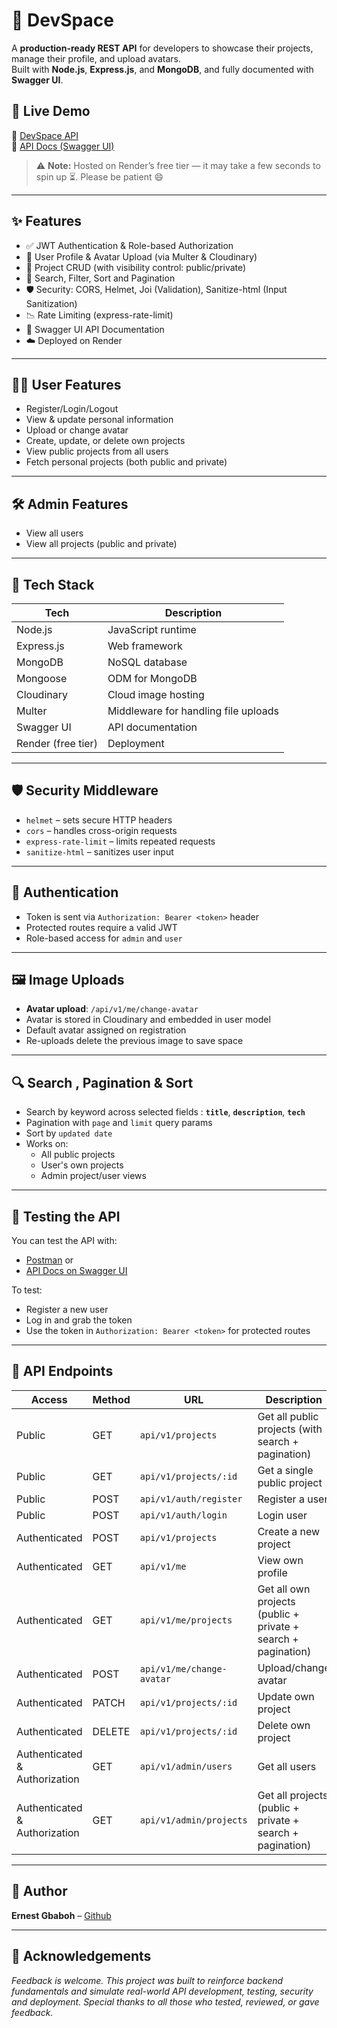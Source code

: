 # 💼 DevSpace
A **production-ready REST API** for developers to showcase their projects, manage their profile, and upload avatars.  
Built with **Node.js**, **Express.js**, and **MongoDB**, and fully documented with **Swagger UI**.

## 🚀 Live Demo
🔗 [DevSpace API](https://devspace-jhys.onrender.com)  
📘 [API Docs (Swagger UI)](https://devspace-jhys.onrender.com/api-docs)

> ⚠️ **Note:** Hosted on Render’s free tier — it may take a few seconds to spin up ⏳. Please be patient 😄

---


## ✨ Features

- ✅ JWT Authentication & Role-based Authorization
- 👤 User Profile & Avatar Upload (via Multer & Cloudinary)
- 📁 Project CRUD (with visibility control: public/private)
- 🔎 Search, Filter, Sort and Pagination
- 🛡️ Security: CORS, Helmet, Joi (Validation), Sanitize-html (Input Sanitization)
- 📉 Rate Limiting (express-rate-limit)
- 📜 Swagger UI API Documentation
- ☁️ Deployed on Render

---

## 🧑‍💻 User Features

- Register/Login/Logout
- View & update personal information
- Upload or change avatar
- Create, update, or delete own projects
- View public projects from all users
- Fetch personal projects (both public and private)

---


## 🛠️ Admin Features

- View all users
- View all projects (public and private)

[//]: # (- Future: Soft-delete & Restore capabilities)

---


## 🧰 Tech Stack

[//]: # (- **Backend**: `Node.js`, `Express.js`)

[//]: # (- **Database**: `MongoDB`)

| Tech               | Description                          |
|--------------------|--------------------------------------|
| Node.js            | JavaScript runtime                   |
| Express.js         | Web framework                        |
| MongoDB            | NoSQL database                       |
| Mongoose           | ODM for MongoDB                      |
| Cloudinary         | Cloud image hosting                  |
| Multer             | Middleware for handling file uploads |
| Swagger UI         | API documentation                    |
| Render (free tier) | Deployment                           |

---


## 🛡️ Security Middleware

- `helmet` – sets secure HTTP headers  
- `cors` – handles cross-origin requests  
- `express-rate-limit` – limits repeated requests  
- `sanitize-html` – sanitizes user input  

---

## 🔐 Authentication

- Token is sent via `Authorization: Bearer <token>` header
- Protected routes require a valid JWT
- Role-based access for `admin` and `user`

---

## 🖼️ Image Uploads

- **Avatar upload**: `/api/v1/me/change-avatar`
- Avatar is stored in Cloudinary and embedded in user model
- Default avatar assigned on registration
- Re-uploads delete the previous image to save space

---

## 🔍 Search , Pagination & Sort

- Search by keyword across selected fields : **`title`**, **`description`**,  **`tech`**
- Pagination with `page` and `limit` query params
- Sort by `updated date`
- Works on:
  - All public projects
  - User's own projects
  - Admin project/user views

---

## 🧪 Testing the API

You can test the API with:

- [Postman](https://www.postman.com/) or
- [API Docs on Swagger UI](https://devspace-jhys.onrender.com/api-docs)

To test:

- Register a new user
- Log in and grab the token
- Use the token in `Authorization: Bearer <token>` for protected routes

---

## 🧩 API Endpoints
| Access                        | Method | URL                       | Description                                                   |
|-------------------------------|--------|---------------------------|---------------------------------------------------------------|
| Public                        | GET    | `api/v1/projects`         | Get all public projects (with search + pagination)            |
| Public                        | GET    | `api/v1/projects/:id`     | Get a single public project                                   |
| Public                        | POST   | `api/v1/auth/register`    | Register a user                                               |
| Public                        | POST   | `api/v1/auth/login`       | Login user                                                    |
| Authenticated                 | POST   | `api/v1/projects`         | Create a new project                                          |
| Authenticated                 | GET    | `api/v1/me`               | View own profile                                              |
| Authenticated                 | GET    | `api/v1/me/projects`      | Get all own projects (public + private + search + pagination) |
| Authenticated                 | POST   | `api/v1/me/change-avatar` | Upload/change avatar                                          |
| Authenticated                 | PATCH  | `api/v1/projects/:id`     | Update own project                                            |
| Authenticated                 | DELETE | `api/v1/projects/:id`     | Delete own project                                            | 
| Authenticated & Authorization | GET    | `api/v1/admin/users`      | Get all users                                                 |
| Authenticated & Authorization | GET    | `api/v1/admin/projects`   | Get all projects (public + private + search + pagination)     |
---

[//]: # (## 🧹 Future Enhancements)

[//]: # ()
[//]: # (- [ ] Soft delete for projects and user accounts)

[//]: # (- [ ] Admin restore deleted records)

[//]: # (- [ ] Refresh tokens for longer sessions)

[//]: # (- [ ] Email verification & password reset)

[//]: # (- [ ] A Frontend for visual )

[//]: # (---)

## 👤 Author

**Ernest Gbaboh** – [Github](https://github.com/gbabohernest)

[//]: # (## 📬 Connect)

[//]: # ([//]: # &#40;Twitter / X: @myhander)

---

## 🙏 Acknowledgements

*Feedback is welcome. This project was built to reinforce backend fundamentals and simulate real-world API development, testing, security and deployment.
Special thanks to all those who tested, reviewed, or gave feedback.*